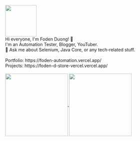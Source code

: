 <div id="header" align="left">
<img src="https://media.giphy.com/media/bGgsc5mWoryfgKBx1u/giphy.gif" width="100"/>
</div>
<div >
Hi everyone, I'm Foden Duong! 👋<br>
I'm an Automation Tester, Blogger, YouTuber.<br>
💬 Ask me about Selenium, Java Core, or any tech-related stuff.
</div>
<br>
Portfolio: https://foden-automation.vercel.app/
<br>
Projects: https://foden-d-store-vercel.vercel.app/
<br>
<br>
<!-- <img src="https://i.imgur.com/UBnZNPN.jpg" width="100%" height="500px"/> -->
<a href="https://github.com/duongthanhvinhh/github-readme-stats">

  <img height=200 align="center" src="https://github-readme-stats.vercel.app/api?username=duongthanhvinhh&show_icons=true&theme=blue-green" />
</a>
<a href="https://github.com/duongthanhvinhh/convoychat">
  <img height=200 align="center" src="https://github-readme-stats.vercel.app/api/top-langs?username=duongthanhvinhh&layout=compact&langs_count=8&card_width=320" />
</a>
